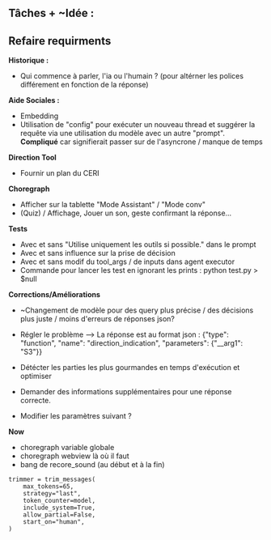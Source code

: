 ## Tâches + ~Idée :

Refaire requirments
----
**Historique :**
- Qui commence à parler, l'ia ou l'humain ? (pour altérner les polices différement en fonction de la réponse)

**Aide Sociales :**
- Embedding
- Utilisation de "config" pour exécuter un nouveau thread et suggérer la requête via une utilisation du modèle avec un autre "prompt".
 **Compliqué** car signifierait passer sur de l'asyncrone / manque de temps

**Direction Tool**
- Fournir un plan du CERI

**Choregraph**
- Afficher sur la tablette "Mode Assistant" / "Mode conv"
- (Quiz) / Affichage, Jouer un son, geste confirmant la réponse...

**Tests**
- Avec et sans "Utilise uniquement les outils si possible." dans le prompt
- Avec et sans influence sur la prise de décision
- Avec et sans modif du tool_args / de inputs dans agent executor
- Commande pour lancer les test en ignorant les prints : python test.py > $null

**Corrections/Améliorations**
- ~Changement de modèle pour des query plus précise / des décisions plus juste / moins d'erreurs de réponses json?
- Régler le problème --> La réponse est au format json :  {"type": "function", "name": "direction_indication", "parameters": {"__arg1": "S3"}}

- Détécter les parties les plus gourmandes en temps d'exécution et optimiser
- Demander des informations supplémentaires pour une réponse correcte.
- Modifier les paramètres suivant ?

**Now**
- choregraph variable globale
- choregraph webview là où il faut
- bang de recore_sound (au début et à la fin)

```
trimmer = trim_messages(
    max_tokens=65,
    strategy="last",
    token_counter=model,
    include_system=True,
    allow_partial=False,
    start_on="human",
)
```

